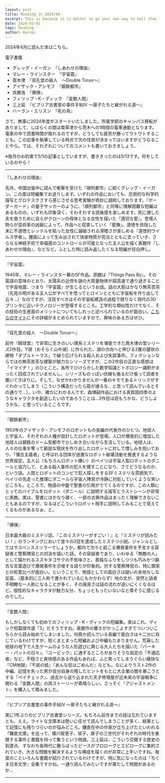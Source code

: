 ```yaml
---
layout: post
title: Reading in 2024/04
excerpt: This is because it is better to go your own way to hell than to follow another's way to heaven.
date: 2024-05-01
tags: Reading
author: Haruki
---
```


2024年4月に読んだ本はこちら。

電子書籍

* グレッグ・イーガン　『しあわせの理由』
* マレー・ラインスター　『宇宙震』
* 周木律　『双孔堂の殺人　～Double Torus～』
* アイザック・アシモフ　『鋼鉄都市』
* 呉勝浩　『爆弾』
* フィリップ・K・ディック　『変数人間』
* 三上延　『ビブリア古書堂の事件手帖IV ～扉子たちと継がれる道～』
* ハーラン・エリスン　『死の鳥』

さて、無事に2024年度がスタートいたしました。所属学部のキャンパス移転がありまして、しばらくの間は南草津から茨木への1時間の電車通勤となります。電車の中で読書時間が取れるのですが、どうしても疲労が勝ってウトウトすることも。この記事を執筆している時点で次の住居が決まってはいますがどうなることやら。では、それぞれについてのコメントも書いておきましょう。

※毎月のお約束で5/1の記事としていますが、書ききったのは5/13です。何をしているのやら！

-----
『しあわせの理由』

先月、中国出張中に読んで衝撃を受けた『順列都市』に続くグレッグ・イーガン。この度は短編集でお送りします。いずれの作品においても、圧倒的な科学的描写とグロテスクさすら感じさせる思考実験が奇妙に調和しております。『ボーダーガード』の量子サッカーのように、『順列都市』と同等に理解困難な短編はあるものの、いずれも印象深く、そわそわする読後感を楽しめます。死に瀕した夫を救うために自らがクローンの母体となる女性を描いた『適切な愛』。登場人物らが芸術家の凶器によって、作品へと収束していく『愛撫』。道徳を目指した末に不道徳とレッテルを貼った女性に論破される滑稽さが楽しめる『道徳的ウイルス学者』。腫瘍によって生み出されて快楽物質が完治とともに去っていき、さらなる神経手術で幸福感のコントロールが可能となった主人公を描く表題作『しあわせの理由』、などなど。ふとした時に読み返したくなる短編が目白押し。

-----
『宇宙震』

1945年、マレー・ラインスター著のSF作品。原題は『Things Pass By』。その英語の意味のとおり、太陽系の近傍を謎の大質量物体が超高速で通り過ぎることで宇宙地震、つまり『宇宙震』が生じるというお話。話の大筋はかなり無茶苦茶（先見の明がある主人公がすべてを悟ってヒロインとともに宇宙船を作り出して云々…）なのですが、注目すべきはその宇宙船建造の過程で限りなく現代の3Dプリンタに近いテクノロジーが登場するところ。工学的な類似性だけでなく、その技術の生産面のメリットについてもしれっと述べられているのが面白い。[こちらのサイト](http://www.technovelgy.com/ct/content.asp?Bnum=2445)にその詳細がまとめられていますので、興味のある方はぜひ。

-----
『双孔堂の殺人　～Double Torus～』

前作『眼球堂』で非常に生きのいい理系ミステリを堪能できた周木律の堂シリーズ2作目。Y湖（おそらく山中湖）に作られた、湖の方向へと伸びる2層の鍵状の建物「ダブルトーラス」で繰り広げられる殺人および失踪事件。フィクションならではの無茶苦茶な建築が魅力なシリーズですが、この2作目の正直な感想は「イマイチ！」のひとこと。各所でひけらかした数学知識とトポロジー講釈がまったく回収されていませんし、シリーズものっぽい伏線も張るだけ張って読者を置いてきぼりに。そして、なぜかわかりませんが一番のキモであるトリックがすぐわかってしまう（こういう構造だったら筋が通るな、と思って読んでいるとその通りで…）。いや、確かにわかるんです、森博嗣作品における真賀田四季のようなキャラクタを創造したいのであろうことは…3作目は読もうかな、どうしようかな、と思っているところです。

-----
『鋼鉄都市』

1953年のアイザック・アシモフのロボットもの長編の代表作のひとつ。地球人と宇宙人、それぞれの人種が設計したロボットが登場。人口が爆発的に増加した地球人は鋼鉄のドーム型都市でひしめき合いながら生活している。地球人は、人々の仕事を奪って窮屈な現状を作り出したロボットに対して憎しみを抱いており、「懐古主義者」と呼ばれる団体が過激なロボット破壊活動を推進するような世界設定。主人公（もちろんロボット嫌い）のベイリは宇宙人製ロボットのダニールと協力して、とある殺人事件の犯人を捜すことになり、さてどうなるのか、という話。人間とロボットのコンビで犯人探しをするSFミステリな雰囲気で、ベイリの先走った推理にダニールら宇宙人陣営が冷静に対処していくような笑いどころも。ところで、物語の中盤で聖書の引用がでてくるのですが、この人類にとってのバイブルをロボット（ダニール）に説明する描写とラストシーンが非常に素敵。実は、聖書にはかなり疎く、一部の古典作品はまったく理解できないこともあるのですが、なるほどこういうロボット相手に説明してみることで見えてくるものがあるなぁ、と。

-----
『爆弾』

日本最大級のミステリ誌、『このミステリーがすごい！』と『ミステリが読みたい！』のランキングにおいて堂々の2冠を達成したミステリ小説。ジャンルとしてはサスペンススリラーでしょうか。都内で次々と起こる爆発事件を予言する容疑者と警察陣営との対決を描いた話。その容疑者であり、いわゆる「無敵の人」として描かれるスズキタゴサクの不気味さと、愚鈍なふりをしつつも巧みかつ饒舌な言葉遊びで爆発事件を示唆する語りが印象的。対する警察陣営の、特に類家との知恵比べが面白い。ということで、物語としての面白さは疑いの余地なしな反面、（基本的に三人称で書かれているにもかかわらず）地の文が、突然と話者不明瞭な一人称になることが多く、その唐突さは話の流れが追いにくくなるほど。個性的なキャラクタが魅力な分、ちょっともったいないなと偉そうに感じるのでした。

-----
『変数人間』

もしかしなくても初めてのフィリップ・K・ディックの短編集。実はこれ、ディック短篇傑作選「3」だそうですね。表題作の響きがかっこよすぎてついついこちらから読み始めてしまいました。何冊か読んでいる長編で面白さは十二分に存じているわけですが、短くまとまった短編および中編もたまりません。荒廃した地球の地下で人生ゲームのような人形遊びに興じる大人たちを描いた『パーキー・パットの日々』、『ユービック』に通ずるところがありそうな設定の『不適応者』など、不穏さと爽快感のある作品もあれば、ふと笑ってしまうぐらい痛快な『CM地獄』『不屈の蛙』『あんな目はごめんだ』なども。なによりラスト2作の中編、記憶を失った男が自分自身の残したヒントをもとに大企業の闇を暴こうとする『ペイチェック』、過去から送り込まれた天才修理屋が近未来の宇宙戦争に関わる『変数人間』の両ストーリーが素晴らしい。さっそく『アジャストメント』を購入して積みました。

-----
『ビブリア古書堂の事件手帖IV ～扉子たちと継がれる道～』

実に1年ぶりのビブリア古書堂シリーズ。もちろん前作までの話は忘れていますとも、ええ。ライトな文庫本は勢いに任せて読んでしまうことが多く、結果として記憶にも残りづらいのが悩みどころ。鎌倉在中の作家が立ち上げたといわれる「鎌倉文庫」を巡って、篠川智恵子、栞子、扉子の三世代がそれぞれの時代を象徴する事件と書籍を持って集うという物語。三上延は、こういう交錯する歴史の到達点、すなわち各時代に散らばったピースがプロローグとエピローグに集約されていき、大きな問題を解決するような構成を描くのが非常に上手いですね。毎度のこといろんな書籍が紹介されているわけですが、特に気になったのは『ちくま日本文学』全集ですかね。一通り読んでみたいですが果たして時間があるのか…

-----
